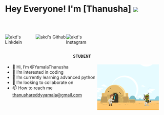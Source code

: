 
# Hey Everyone! I'm [Thanusha] <img src="https://github.com/himanshusharma89/himanshusharma89/blob/master/Hi.gif" width="25px">
<br><br>

<a href="https://www.linkedin.com/in/thanusha-reddy-yamala-056aa5270/">
  <img align="left" alt="akd's Linkdein" width="100px" src="https://img.shields.io/badge/Linkedin-0A66C2?style=for-the-badge&logo=Linkedin&logoColor=white" />
</a>
<a href="https://github.com/YamalaThanusha">
  <img align="left" alt="akd's Github" width="100px" src="https://img.shields.io/badge/Github-181717?style=for-the-badge&logo=Github&logoColor=white" />
</a>
<a href="https://www.instagram.com/y.thanusha_reddy/">
  <img align="left" alt="akd's Instagram" width="100px" src="https://img.shields.io/badge/Instagram-E4405F?style=for-the-badge&logo=instagram&logoColor=white" />
  </a>
  
  <br><br>
  
## <p align="center"><h4 align="center"><samp> STUDENT </samp></h4></p>

<img align="right" src="https://github.com/amandewatnitrr/amandewatnitrr/blob/main/terminal.gif" width="40%"/>
  
- 👋 Hi, I’m @YamalaThanusha
- 👀 I’m interested in coding
- 🌱 I’m currently learning advanced python
- 💞️ I’m looking to collaborate on 
- 📫 How to reach me thanushareddyyamala@gmail.com
  


<!---
YamalaThanusha/YamalaThanusha is a ✨ special ✨ repository because its `README.md` (this file) appears on your GitHub profile.
You can click the Preview link to take a look at your changes.
--->
